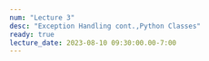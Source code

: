 ```yaml
---
num: "Lecture 3"
desc: "Exception Handling cont.,Python Classes"
ready: true
lecture_date: 2023-08-10 09:30:00.00-7:00
---
```

